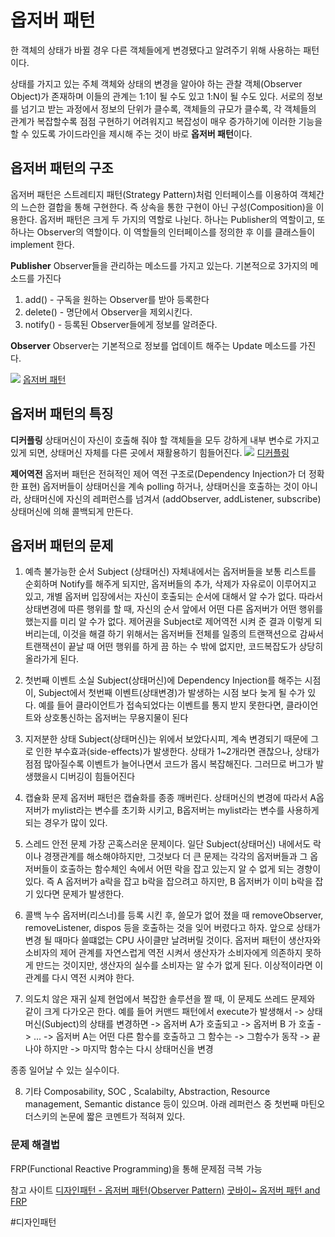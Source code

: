 # 옵저버 패턴
한 객체의 상태가 바뀔 경우 다른 객체들에게 변경됐다고 알려주기 위해 사용하는 패턴이다.

상태를 가지고 있는 주체 객체와 상태의 변경을 알아야 하는 관찰 객체(Observer Object)가 존재하며 이들의 관계는 1:1이 될 수도 있고 1:N이 될 수도 있다.
서로의 정보를 넘기고 받는 과정에서 정보의 단위가 클수록, 객체들의 규모가 클수록, 각 객체들의 관계가 복잡할수록 점점 구현하기 어려워지고 복잡성이 매우 증가하기에 이러한 기능을 할 수 있도록 가이드라인을 제시해 주는 것이 바로 **옵저버 패턴**이다.

## 옵저버 패턴의 구조
옵저버 패턴은 스트레티지 패턴(Strategy Pattern)처럼 인터페이스를 이용하여 객체간의 느슨한 결합을 통해 구현한다. 즉 상속을 통한 구현이 아닌 구성(Composition)을 이용한다.
옵저버 패턴은 크게 두 가지의 역할로 나뉜다. 하나는 Publisher의 역할이고, 또 하나는 Observer의 역할이다. 이 역할들의 인터페이스를 정의한 후 이를 클래스들이 implement 한다.

**Publisher**
Observer들을 관리하는 메소드를 가지고 있는다.
기본적으로 3가지의 메소드를 가진다
1. add() - 구독을 원하는 Observer를 받아 등록한다
2. delete() - 명단에서 Observer을 제외시킨다.
3. notify() - 등록된 Observer들에게 정보를 알려준다.

**Observer**
Observer는 기본적으로 정보를 업데이트 해주는 Update 메소드를 가진다.

![](%E1%84%8B%E1%85%A9%E1%86%B8%E1%84%8C%E1%85%A5%E1%84%87%E1%85%A5_%E1%84%91%E1%85%A2%E1%84%90%E1%85%A5%E1%86%AB/7FB3BF94-905B-4607-8219-8E69C85851D0.png)
[옵저버 패턴](https://t1.daumcdn.net/cfile/tistory/99D577335994F7C924)

## 옵저버 패턴의 특징
**디커플링**
상태머신이 자신이 호출해 줘야 할 객체들을 모두 강하게 내부 변수로 가지고 있게 되면, 상태머신 자체를 다른 곳에서 재활용하기 힘들어진다.
![](%E1%84%8B%E1%85%A9%E1%86%B8%E1%84%8C%E1%85%A5%E1%84%87%E1%85%A5_%E1%84%91%E1%85%A2%E1%84%90%E1%85%A5%E1%86%AB/5F3B4B6C-4538-424A-A416-0A3FF221676D.png)
[디커플링](https://t1.daumcdn.net/cfile/tistory/99914033599641BE23)

**제어역전**
옵저버 패턴은 전혀적인 제어 역전 구조로(Dependency Injection가 더 정확한 표현) 옵저버들이 상태머신을 계속 polling 하거나, 상태머신을 호출하는 것이 아니라, 상태머신에 자신의 레퍼런스를 넘겨서 (addObserver, addListener, subscribe) 상태머신에 의해 콜백되게 만든다.

## 옵저버 패턴의 문제
1. 예측 불가능한 순서
 Subject (상태머신) 자체내에서는 옵저버들을 보통 리스트를 순회하며 Notify를 해주게 되지만, 옵저버들의 추가, 삭제가 자유로이 이루어지고 있고, 개별 옵저버 입장에서는 자신이 호출되는 순서에 대해서 알 수가 없다. 따라서 상태변경에 따른 행위를 할 때, 자신의 순서 앞에서 어떤 다른 옵저버가 어떤 행위를 했는지를 미리 알 수가 없다. 제어권을 Subject로 제어역전 시켜 준 결과 이렇게 되버리는데, 이것을 해결 하기 위해서는 옵저버들 전체를 일종의 트랜잭션으로 감싸서 트랜잭션이 끝날 때 어떤 행위를 하게 끔 하는 수 밖에 없지만, 코드복잡도가 상당히 올라가게 된다.

2. 첫번째 이벤트 소실
Subject(상태머신)에 Dependency Injection를 해주는 시점이, Subject에서 첫번째 이벤트(상태변경)가 발생하는 시점 보다 늦게 될 수가 있다. 예를 들어 클라이언트가 접속되었다는 이벤트를 통지 받지 못한다면, 클라이언트와 상호통신하는 옵저버는 무용지물이 된다

3. 지저분한 상태
Subject(상태머신)는 위에서 보았다시피, 계속 변경되기 때문에 그로 인한 부수효과(side-effects)가 발생한다. 상태가 1~2개라면 괜찮으나, 상태가 점점 많아질수록 이벤트가 늘어나면서 코드가 몹시 복잡해진다. 그러므로 버그가 발생했을시 디버깅이 힘들어진다

4. 캡슐화 문제
옵저버 패턴은 캡슐화를 종종 깨버린다. 상태머신의 변경에 따라서 A옵저버가 mylist라는 변수를 초기화 시키고, B옵저버는 mylist라는 변수를 사용하게 되는 경우가 많이 있다.

5. 스레드 안전 문제
가장 곤혹스러운 문제이다. 일단 Subject(상태머신) 내에서도 락이나 경쟁관계를 해소해야하지만, 그것보다 더 큰 문제는 각각의 옵저버들과 그 옵저버들이 호출하는 함수체인 속에서 어떤 락을 잡고 있는지 알 수 없게 되는 경향이 있다. 즉 A 옵저버가 a락을 잡고 b락을 잡으려고 하지만, B 옵저버가 이미 b락을 잡기 있다면 문제가 발생한다. 

6. 콜백 누수
옵저버(리스너)를 등록 시킨 후, 쓸모가 없어 졌을 때 removeObserver, removeListener, dispos 등을 호출하는 것을 잊어 버렸다고 하자. 앞으로 상태가 변경 될 때마다 쓸떄없는 CPU 사이클만 날려버릴 것이다.
옵저버 패턴이 생산자와 소비자의 제어 관계를 자연스럽게 역전 시켜서 생산자가 소비자에게 의존하지 못하게 만드는 것이지만, 생산자의 실수를 소비자는 알 수가 없게 된다. 이상적이라면 이 관계를 다시 역전 시켜야 한다.

7. 의도치 않은 재귀
실제 현업에서 복잡한 솔루션을 짤 때, 이 문제도 쓰레드 문제와 같이 크게 다가오곤 한다. 예를 들어 커맨드 패턴에서 execute가 발생해서 -> 상태 머신(Subject)의 상태를 변경하면 -> 옵저버 A가 호출되고 -> 옵저버 B 가 호출 -> ... -> 옵저버 A는 어떤 다른 함수를 호출하고 그 함수는 -> 그함수가 동작 -> 끝나야 하지만 -> 마지막 함수는 다시 상태머신을 변경

종종 일어날 수 있는 실수이다.

8.  기타
Composability, SOC , Scalabilty, Abstraction, Resource management, Semantic distance 등이 있으며. 아래 레퍼런스 중 첫번째 마틴오더스키의 논문에 짧은 코멘트가 적혀져 있다.


### 문제 해결법
FRP(Functional Reactive Programming)을 통해 문제점 극복 가능

참고 사이트
[디자인패턴 - 옵저버 패턴(Observer Pattern)](http://flowarc.tistory.com/entry/%EB%94%94%EC%9E%90%EC%9D%B8-%ED%8C%A8%ED%84%B4-%EC%98%B5%EC%A0%80%EB%B2%84-%ED%8C%A8%ED%84%B4Observer-Pattern)
[굿바이~ 옵저버 패턴 and FRP](http://hamait.tistory.com/885)
























#디자인패턴